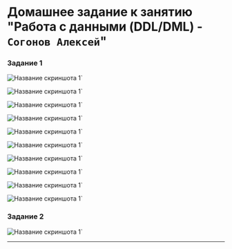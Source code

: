 # Домашнее задание к занятию "Работа с данными (DDL/DML) - `Согонов Алексей`"

### Задание 1

![Название скриншота 1](https://github.com/SogonovAN/DDL-DML-hw/blob/main/11.JPG)`

![Название скриншота 1](https://github.com/SogonovAN/DDL-DML-hw/blob/main/1.JPG)`

![Название скриншота 1](https://github.com/SogonovAN/DDL-DML-hw/blob/main/11.1.JPG)`

![Название скриншота 1](https://github.com/SogonovAN/DDL-DML-hw/blob/main/1.1.JPG)`

![Название скриншота 1](https://github.com/SogonovAN/DDL-DML-hw/blob/main/11.2.JPG)`

![Название скриншота 1](https://github.com/SogonovAN/DDL-DML-hw/blob/main/11.3.JPG)`

![Название скриншота 1](https://github.com/SogonovAN/DDL-DML-hw/blob/main/11.4.JPG)`

![Название скриншота 1](https://github.com/SogonovAN/DDL-DML-hw/blob/main/11.5.JPG)`

![Название скриншота 1](https://github.com/SogonovAN/DDL-DML-hw/blob/main/11.6.JPG)`

![Название скриншота 1](https://github.com/SogonovAN/DDL-DML-hw/blob/main/1.2.JPG)`

### Задание 2

![Название скриншота 1](https://github.com/SogonovAN/DDL-DML-hw/blob/main/2.JPG)`


---

